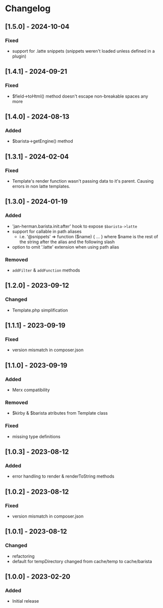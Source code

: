# Changelog

## [1.5.0] - 2024-10-04
### Fixed
- support for .latte snippets (snippets weren't loaded unless defined in a plugin)


## [1.4.1] - 2024-09-21
### Fixed
- $field->toHtml() method doesn't escape non-breakable spaces any more


## [1.4.0] - 2024-08-13
### Added
- $barista->getEngine() method


## [1.3.1] - 2024-02-04
### Fixed
- Template's render function wasn't passing data to it's parent. Causing errors in non latte templates.


## [1.3.0] - 2024-01-19
### Added
- 'jan-herman.barista.init:after' hook to expose `$barista->latte`
- support for callable in path aliases
    - i.e. '@snippets' => function ($name) { ... } where $name is the rest of the string after the alias and the following  slash
- option to omit '.latte' extension when using path alias

### Removed
- `addFilter` & `addFunction` methods


## [1.2.0] - 2023-09-12
### Changed
- Template.php simplification


## [1.1.1] - 2023-09-19
### Fixed
- version mismatch in composer.json


## [1.1.0] - 2023-09-19
### Added
- Merx compatibility

### Removed
- $kirby & $barista atributes from Template class

### Fixed
- missing type definitions


## [1.0.3] - 2023-08-12
### Added
- error handling to render & renderToString methods


## [1.0.2] - 2023-08-12
### Fixed
- version mismatch in composer.json


## [1.0.1] - 2023-08-12
### Changed
- refactoring
- default for tempDirectory changed from cache/temp to cache/barista


## [1.0.0] - 2023-02-20
### Added
- Initial release
